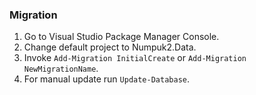
### Migration

1. Go to Visual Studio Package Manager Console.
2. Change default project to Numpuk2.Data.
3. Invoke `Add-Migration InitialCreate` or `Add-Migration NewMigrationName`.
4. For manual update run `Update-Database`. 